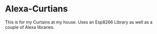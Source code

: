 # Alexa-Curtians
This is for my Curtains at my house. Uses an Esp8266 Library as well as a couple of Alexa libraries. 
